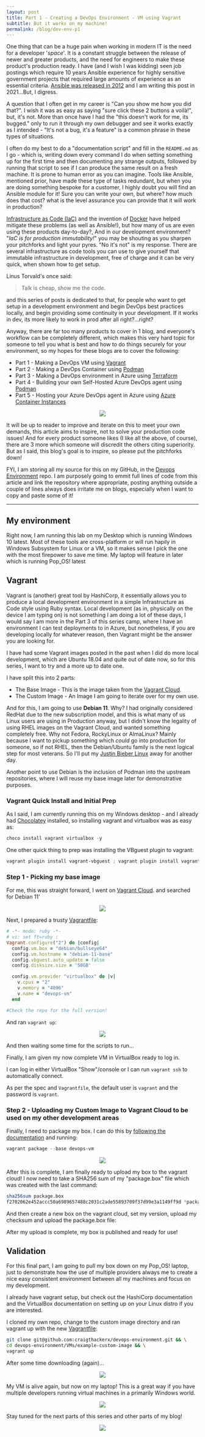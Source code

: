 ```yaml
---
layout: post
title: Part 1 - Creating a DevOps Environment - VM using Vagrant
subtitle: But it works on my machine!
permalink: /blog/dev-env-p1
---
```


One thing that can be a huge pain when working in modern IT is the need for a developer '_space_'.  It is a constant struggle between the release of newer and greater products, and the need for engineers to make these product's production ready.  I have (and I wish I was kidding) seen job postings which require 10 years Ansible experience for highly sensitive government projects that required large amounts of experience as an essential criteria. [Ansible was released in 2012](https://en.wikipedia.org/wiki/Ansible_(software)) and I am writing this post in 2021...But, I digress.  

A question that I often get in my career is "Can you show me how you did that?".  I wish it was as easy as saying "sure click these 2 buttons a voilà!", but, it's not. More than once have I had the "this doesn't work for me, its bugged." only to run it through my own debugger and see it works exactly as I intended - "It's not a bug, it's a feature" is a common phrase in these types of situations.

I often do my best to do a "documentation script" and fill in the `README.md` as I go - which is, writing down every command I do when setting something up for the first time and then documenting any strange outputs, followed by running that script to see if I can produce the same result on a fresh machine. It is prone to human error as you can imagine. Tools like Ansible, mentioned prior, have made these type of tasks redundant, but when you are doing something bespoke for a customer, I highly doubt you will find an Ansible module for it! Sure you can write your own, but where? how much does that cost? what is the level assurance you can provide that it will work in production?

[Infrastructure as Code (IaC)](https://en.wikipedia.org/wiki/Infrastructure_as_code) and the invention of [Docker](https://en.wikipedia.org/wiki/Docker_(software)) have helped mitigate these problems (as well as Ansible!), but how many of us are even using these products day-to-day?, And in our development environment?  "_IaC is for production immutability!_" you may be shouting as you sharpen your pitchforks and light your pyres.  "No it's not" is my response.  There are several infrastructure as code tools you can use to give yourself that immutable infrastructure in development, free of charge and it can be very quick, when shown how to get setup.

Linus Torvald's once said:
> Talk is cheap, show me the code.

and this series of posts is dedicated to that, for people who want to get setup in a development environment and begin DevOps best practices locally, and begin providing some continuity in your development.  If it works in dev, its more likely to work in prod after all right?...right?

Anyway, there are far too many products to cover in 1 blog, and everyone's workflow can be completely different, which makes this very hard topic for someone to tell you what is best and how to do things securely for your environment, so my hopes for these blogs are to cover the following:

- Part 1 - Making a DevOps VM using [Vagrant](https://www.vagrantup.com/)
- Part 2 - Making a DevOps Container using [Podman](https://podman.io/)
- Part 3 - Making a DevOps environment in Azure using [Terraform](https://www.terraform.io/)
- Part 4 - Building your own Self-Hosted Azure DevOps agent using [Podman](https://podman.io/)
- Part 5 - Hosting your Azure DevOps agent in Azure using [Azure Container Instances](https://azure.microsoft.com/en-gb/services/container-instances/#overview)

<p align="center">
    <img src="/assets/memes/meme7.jpg">
</p>

It will be up to reader to improve and iterate on this to meet your own demands, this article aims to inspire, not to solve your production code issues! And for every product someone likes (I like all the above, of course), there are 3 more which someone will discredit the others citing superiority. But as I said, this blog's goal is to inspire, so please put the pitchforks down!

FYI, I am storing all my source for this on my GitHub, in the [Devops Environment](https://github.com/craigthackerx/devops-environment) repo. I am purposely going to emmit full lines of code from this article and link the repository where appropriate, posting anything outside a couple of lines always does irritate me on blogs, especially when I want to copy and paste some of it! 

___

## My environment

Right now, I am running this lab on my Desktop which is running Windows 10 latest.  Most of these tools are cross-platform or will run hapily in Windows Subsystem for Linux or a VM, so it makes sense I pick the one with the most firepower to save me time.  My laptop will feature in later which is running Pop_OS! latest

## Vagrant

Vagrant is (another) great tool by HashiCorp, it essentially allows you to produce a local development environment in a simple Infrastructure as Code style using 
Ruby syntax.  Local development (as in, physically on the device I am typing on) is not something I am doing a lot of these days, I would say I am more in the Part 3 of this series camp, where I have an environment I can test deployments to in Azure, but nonetheless, if you are developing locally for whatever reason, then Vagrant might be the answer you are looking for.

I have had some Vagrant images posted in the past when I did do more local development, which are Ubuntu 18.04 and quite out of date now, so for this series, I want to try and a more up to date one.

I have split this into 2 parts:

- The Base Image - This is the image taken from the [Vagrant Cloud](https://app.vagrantup.com/).
- The Custom Image - An Image I am going to iterate over for my own use.

And for this, I am going to use **Debian 11**.  Why?  I had originally considered RedHat due to the new subscription model, and this is what many of us Linux users are using in Production anyway, but I didn't know the legality of using RHEL images on the Vagrant Cloud, and wanted something completely free.  Why not Fedora, RockyLinux or AlmaLinux? Mainly because I want to pickup something which _could_ go into production for someone, so if not RHEL, then the Debian/Ubuntu family is the next logical step for most veterans. So I'll put my [Justin Bieber Linux](http://biebian.sourceforge.net/) away for another day. 

Another point to use Debian is the inclusion of Podman into the upstream repositories, where I will reuse my base image later for demonstrative purposes.

### Vagrant Quick Install and Initial Prep
As I said, I am currently running this on my Windows desktop - and I already had [Chocolatey](https://chocolatey.org/install) installed, so installing vagrant and virtualbox was as easy as:

```powershell
choco install vagrant virtualbox -y
```

One other quick thing to prep was installing the VBguest plugin to vagrant:

```powershell
vagrant plugin install vagrant-vbguest ; vagrant plugin install vagrant-disksize
```

### Step 1 - Picking my base image

For me, this was straight forward, I went on [Vagrant Cloud](https://app.vagrantup.com/). and searched for Debian 11'

<p align="center">
    <img src="/assets/img/vagrant-debian11.png">
</p>

Next, I prepared a trusty [Vagrantfile](https://github.com/craigthackerx/devops-environment/blob/main/VMs/vagrant-devops-image/Debian11/Vagrantfile):

```ruby
# -*- mode: ruby -*-
# vi: set ft=ruby :
Vagrant.configure("2") do |config|
  config.vm.box = "debian/bullseye64"
  config.vm.hostname = "debian-11-base"
  config.vbguest.auto_update = false
  config.disksize.size = '50GB'

  config.vm.provider "virtualbox" do |v|
    v.cpus = "2"
    v.memory = "4096"
    v.name = "devops-vm"
  end

#Check the repo for the full version!
```

And ran `vagrant up`:

<p align="center">
    <img src="/assets/img/vagrant-up.png">
</p>

And then waiting some time for the scripts to run...

Finally, I am given my now complete VM in VirtualBox ready to log in.

I can log in either VirtualBox "Show"/console or I can run `vagrant ssh` to automatically connect.

As per the spec and `Vagrantfile`, the default user is `vagrant` and the password is `vagrant`.

### Step 2 - Uploading my Custom Image to Vagrant Cloud to be used on my other development areas

Finally, I need to package my box. I can do this by [following the documentation](https://www.vagrantup.com/docs/providers/virtualbox/boxes) and running:

```powershell
vagrant package --base devops-vm
```

<p align="center">
    <img src="/assets/img/vagrant-package.png">
</p>

After this is complete, I am finally ready to upload my box to the vagrant cloud!  I now need to take a SHA256 sum of my "package.box" file which was created with the last command:

```bash
sha256sum package.box
f2702062e452accc50a6989657488c2031c2ade55893709f37d99e3a1149ff9d *package.box
```

And then create a new box on the vagrant cloud, set my version, upload my checksum and upload the package.box file:


After my upload is complete, my box is published and ready for use!

## Validation

For this final part, I am going to pull my box down on my Pop_OS! laptop, just to demonstrate how the use of multiple providers always me to create a nice easy consistent environment between all my machines and focus on my development.

I already have vagrant setup, but check out the HashiCorp documentation and the VirtualBox documentation on setting up on your Linux distro if you are interested.

I cloned my own repo, change to the custom image directory and ran vagrant up with the new [Vagrantfile](https://github.com/craigthackerx/devops-environment/blob/main/VMs/example-custom-image/Vagrantfile):

```bash
git clone git@github.com:craigthackerx/devops-environment.git && \
cd devops-environment/VMs/example-custom-image && \
vagrant up
```

After some time downloading (again)...

<p align="center">
    <img src="/assets/img/vagrant-downloading.png">
</p>

My VM is alive again, but now on my laptop!  This is a great way if you have multiple developers running virtual machines in a primarily Windows world.

<p align="center">
    <img src="/assets/img/vagrant-vm-alive-again.png">
</p>


Stay tuned for the next parts of this series and other parts of my blog!

<p align="center">
    <img src="/assets/memes/meme10.jpg">
</p>
